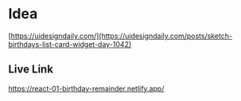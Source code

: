# Idea

[https://uidesigndaily.com/](https://uidesigndaily.com/posts/sketch-birthdays-list-card-widget-day-1042)

## Live Link

https://react-01-birthday-remainder.netlify.app/
